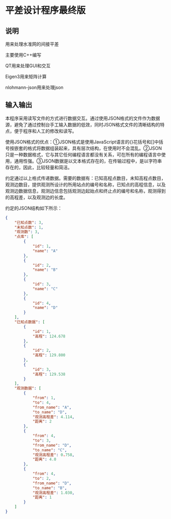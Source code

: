 # 平差设计程序最终版

## 说明

用来处理水准网的间接平差

主要使用C++编写

QT用来处理GUI和交互

Eigen3用来矩阵计算

nlohmann-json用来处理json

## 输入输出

本程序采用读写文件的方式进行数据交互。通过使用JSON格式的文件作为数据源，避免了通过控制台手工输入数据的低效，同时JSON格式文件的清晰结构的特点，便于程序和人工的修改和读写。

使用JSON格式的优点：①JSON格式是使用JavaScript语言的{}花括号和[]中括号按嵌套的格式将数据组装起来，具有层次结构，在使用时不会混乱。②JSON只是一种数据格式，它与其它任何编程语言都没有关系，可在所有的编程语言中使用，通用性强。③JSON数据是以文本格式存在的，在传输过程中，是以字符串存在的，因此，比较轻量和简洁。

约定通过以上格式传递数据。需要的数据有：已知高程点数目，未知高程点数目，观测边数目，提供观测所设计的所用站点的编号和名称，已知点的高程信息，以及观测边数据信息，观测边信息包括观测边起始点和终止点的编号和名称，观测得到的高程差，以及观测边的长度。

约定的JSON结构如下所示：

```json
{
    "已知点数": 3,
    "未知点数": 1,
    "观测数": 3,
    "点库": [
        {
            "id": 1,
            "name": "A"
        },
        {
            "id": 2,
            "name": "B"
        },
        {
            "id": 3,
            "name": "C"
        },
        {
            "id": 4,
            "name": "D"
        }
    ],
    "已知点数据": [
        {
            "id": 1,
            "高程": 124.678
        },
        {
            "id": 2,
            "高程": 129.800
        },
        {
            "id": 3,
            "高程": 129.538
        }
    ],
    "观测数据": [
        {
            "from": 1,
            "to": 4,
            "from_name": "A",
            "to_name": "D",
            "观测高程差": 4.114,
            "距离": 2
        },
        {
            "from": 4,
            "to": 3,
            "from_name": "D",
            "to_name": "C",
            "观测高程差": 0.758,
            "距离": 4.0
        },
        {
            "from": 4,
            "to": 2,
            "from_name": "D",
            "to_name": "B",
            "观测高程差": 1.030,
            "距离": 1
        }
    ]
}


```